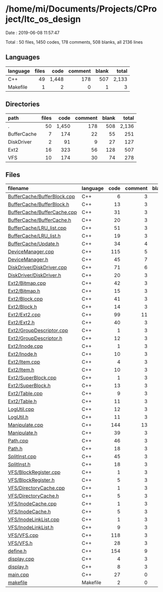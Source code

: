 # /home/mi/Documents/Projects/CProject/ltc_os_design

Date : 2019-06-08 11:57:47

Total : 50 files,  1450 codes, 178 comments, 508 blanks, all 2136 lines

## Languages
| language | files | code | comment | blank | total |
| :--- | ---: | ---: | ---: | ---: | ---: |
| C++ | 49 | 1,448 | 178 | 507 | 2,133 |
| Makefile | 1 | 2 | 0 | 1 | 3 |

## Directories
| path | files | code | comment | blank | total |
| :--- | ---: | ---: | ---: | ---: | ---: |
| . | 50 | 1,450 | 178 | 508 | 2,136 |
| BufferCache | 7 | 174 | 22 | 55 | 251 |
| DiskDriver | 2 | 91 | 9 | 27 | 127 |
| Ext2 | 16 | 323 | 56 | 128 | 507 |
| VFS | 10 | 174 | 30 | 74 | 278 |

## Files
| filename | language | code | comment | blank | total |
| :--- | :--- | ---: | ---: | ---: | ---: |
| [BufferCache/BufferBlock.cpp](file:///home/mi/Documents/Projects/CProject/ltc_os_design/BufferCache/BufferBlock.cpp) | C++ | 6 | 3 | 2 | 11 |
| [BufferCache/BufferBlock.h](file:///home/mi/Documents/Projects/CProject/ltc_os_design/BufferCache/BufferBlock.h) | C++ | 13 | 3 | 5 | 21 |
| [BufferCache/BufferCache.cpp](file:///home/mi/Documents/Projects/CProject/ltc_os_design/BufferCache/BufferCache.cpp) | C++ | 31 | 3 | 7 | 41 |
| [BufferCache/BufferCache.h](file:///home/mi/Documents/Projects/CProject/ltc_os_design/BufferCache/BufferCache.h) | C++ | 20 | 3 | 12 | 35 |
| [BufferCache/LRU_list.cpp](file:///home/mi/Documents/Projects/CProject/ltc_os_design/BufferCache/LRU_list.cpp) | C++ | 51 | 3 | 8 | 62 |
| [BufferCache/LRU_list.h](file:///home/mi/Documents/Projects/CProject/ltc_os_design/BufferCache/LRU_list.h) | C++ | 19 | 3 | 13 | 35 |
| [BufferCache/Update.h](file:///home/mi/Documents/Projects/CProject/ltc_os_design/BufferCache/Update.h) | C++ | 34 | 4 | 8 | 46 |
| [DeviceManager.cpp](file:///home/mi/Documents/Projects/CProject/ltc_os_design/DeviceManager.cpp) | C++ | 115 | 5 | 26 | 146 |
| [DeviceManager.h](file:///home/mi/Documents/Projects/CProject/ltc_os_design/DeviceManager.h) | C++ | 45 | 7 | 36 | 88 |
| [DiskDriver/DiskDriver.cpp](file:///home/mi/Documents/Projects/CProject/ltc_os_design/DiskDriver/DiskDriver.cpp) | C++ | 71 | 6 | 13 | 90 |
| [DiskDriver/DiskDriver.h](file:///home/mi/Documents/Projects/CProject/ltc_os_design/DiskDriver/DiskDriver.h) | C++ | 20 | 3 | 14 | 37 |
| [Ext2/Bitmap.cpp](file:///home/mi/Documents/Projects/CProject/ltc_os_design/Ext2/Bitmap.cpp) | C++ | 42 | 3 | 9 | 54 |
| [Ext2/Bitmap.h](file:///home/mi/Documents/Projects/CProject/ltc_os_design/Ext2/Bitmap.h) | C++ | 15 | 3 | 11 | 29 |
| [Ext2/Block.cpp](file:///home/mi/Documents/Projects/CProject/ltc_os_design/Ext2/Block.cpp) | C++ | 41 | 3 | 8 | 52 |
| [Ext2/Block.h](file:///home/mi/Documents/Projects/CProject/ltc_os_design/Ext2/Block.h) | C++ | 14 | 3 | 10 | 27 |
| [Ext2/Ext2.cpp](file:///home/mi/Documents/Projects/CProject/ltc_os_design/Ext2/Ext2.cpp) | C++ | 99 | 11 | 23 | 133 |
| [Ext2/Ext2.h](file:///home/mi/Documents/Projects/CProject/ltc_os_design/Ext2/Ext2.h) | C++ | 40 | 3 | 28 | 71 |
| [Ext2/GroupDescriptor.cpp](file:///home/mi/Documents/Projects/CProject/ltc_os_design/Ext2/GroupDescriptor.cpp) | C++ | 1 | 3 | 2 | 6 |
| [Ext2/GroupDescriptor.h](file:///home/mi/Documents/Projects/CProject/ltc_os_design/Ext2/GroupDescriptor.h) | C++ | 12 | 3 | 5 | 20 |
| [Ext2/Inode.cpp](file:///home/mi/Documents/Projects/CProject/ltc_os_design/Ext2/Inode.cpp) | C++ | 1 | 3 | 2 | 6 |
| [Ext2/Inode.h](file:///home/mi/Documents/Projects/CProject/ltc_os_design/Ext2/Inode.h) | C++ | 10 | 3 | 5 | 18 |
| [Ext2/Item.cpp](file:///home/mi/Documents/Projects/CProject/ltc_os_design/Ext2/Item.cpp) | C++ | 4 | 3 | 2 | 9 |
| [Ext2/Item.h](file:///home/mi/Documents/Projects/CProject/ltc_os_design/Ext2/Item.h) | C++ | 10 | 3 | 7 | 20 |
| [Ext2/SuperBlock.cpp](file:///home/mi/Documents/Projects/CProject/ltc_os_design/Ext2/SuperBlock.cpp) | C++ | 1 | 3 | 2 | 6 |
| [Ext2/SuperBlock.h](file:///home/mi/Documents/Projects/CProject/ltc_os_design/Ext2/SuperBlock.h) | C++ | 13 | 3 | 4 | 20 |
| [Ext2/Table.cpp](file:///home/mi/Documents/Projects/CProject/ltc_os_design/Ext2/Table.cpp) | C++ | 9 | 3 | 3 | 15 |
| [Ext2/Table.h](file:///home/mi/Documents/Projects/CProject/ltc_os_design/Ext2/Table.h) | C++ | 11 | 3 | 7 | 21 |
| [LogUtil.cpp](file:///home/mi/Documents/Projects/CProject/ltc_os_design/LogUtil.cpp) | C++ | 12 | 3 | 7 | 22 |
| [LogUtil.h](file:///home/mi/Documents/Projects/CProject/ltc_os_design/LogUtil.h) | C++ | 11 | 3 | 9 | 23 |
| [Manipulate.cpp](file:///home/mi/Documents/Projects/CProject/ltc_os_design/Manipulate.cpp) | C++ | 144 | 13 | 23 | 180 |
| [Manipulate.h](file:///home/mi/Documents/Projects/CProject/ltc_os_design/Manipulate.h) | C++ | 39 | 3 | 31 | 73 |
| [Path.cpp](file:///home/mi/Documents/Projects/CProject/ltc_os_design/Path.cpp) | C++ | 46 | 3 | 9 | 58 |
| [Path.h](file:///home/mi/Documents/Projects/CProject/ltc_os_design/Path.h) | C++ | 18 | 3 | 13 | 34 |
| [SplitInst.cpp](file:///home/mi/Documents/Projects/CProject/ltc_os_design/SplitInst.cpp) | C++ | 45 | 3 | 9 | 57 |
| [SplitInst.h](file:///home/mi/Documents/Projects/CProject/ltc_os_design/SplitInst.h) | C++ | 18 | 3 | 11 | 32 |
| [VFS/BlockRegister.cpp](file:///home/mi/Documents/Projects/CProject/ltc_os_design/VFS/BlockRegister.cpp) | C++ | 1 | 3 | 2 | 6 |
| [VFS/BlockRegister.h](file:///home/mi/Documents/Projects/CProject/ltc_os_design/VFS/BlockRegister.h) | C++ | 5 | 3 | 4 | 12 |
| [VFS/DirectoryCache.cpp](file:///home/mi/Documents/Projects/CProject/ltc_os_design/VFS/DirectoryCache.cpp) | C++ | 1 | 3 | 2 | 6 |
| [VFS/DirectoryCache.h](file:///home/mi/Documents/Projects/CProject/ltc_os_design/VFS/DirectoryCache.h) | C++ | 5 | 3 | 4 | 12 |
| [VFS/InodeCache.cpp](file:///home/mi/Documents/Projects/CProject/ltc_os_design/VFS/InodeCache.cpp) | C++ | 1 | 3 | 2 | 6 |
| [VFS/InodeCache.h](file:///home/mi/Documents/Projects/CProject/ltc_os_design/VFS/InodeCache.h) | C++ | 5 | 3 | 5 | 13 |
| [VFS/InodeLinkList.cpp](file:///home/mi/Documents/Projects/CProject/ltc_os_design/VFS/InodeLinkList.cpp) | C++ | 1 | 3 | 2 | 6 |
| [VFS/InodeLinkList.h](file:///home/mi/Documents/Projects/CProject/ltc_os_design/VFS/InodeLinkList.h) | C++ | 9 | 3 | 5 | 17 |
| [VFS/VFS.cpp](file:///home/mi/Documents/Projects/CProject/ltc_os_design/VFS/VFS.cpp) | C++ | 118 | 3 | 26 | 147 |
| [VFS/VFS.h](file:///home/mi/Documents/Projects/CProject/ltc_os_design/VFS/VFS.h) | C++ | 28 | 3 | 22 | 53 |
| [define.h](file:///home/mi/Documents/Projects/CProject/ltc_os_design/define.h) | C++ | 154 | 9 | 31 | 194 |
| [display.cpp](file:///home/mi/Documents/Projects/CProject/ltc_os_design/display.cpp) | C++ | 4 | 3 | 3 | 10 |
| [display.h](file:///home/mi/Documents/Projects/CProject/ltc_os_design/display.h) | C++ | 8 | 3 | 6 | 17 |
| [main.cpp](file:///home/mi/Documents/Projects/CProject/ltc_os_design/main.cpp) | C++ | 27 | 0 | 9 | 36 |
| [makefile](file:///home/mi/Documents/Projects/CProject/ltc_os_design/makefile) | Makefile | 2 | 0 | 1 | 3 |